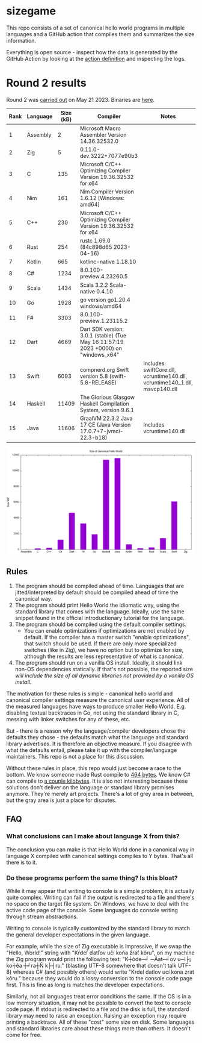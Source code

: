 # sizegame

This repo consists of a set of canonical hello world programs in multiple languages and a GitHub action that compiles them and summarizes the size information.

Everything is open source - inspect how the data is generated by the GitHub Action by looking at the [action definition](.github/workflows/ci.yml) and inspecting the logs.

# Round 2 results

Round 2 was [carried out](https://github.com/MichalStrehovsky/sizegame/actions/runs/5035954920) on May 21 2023. Binaries are [here](https://github.com/MichalStrehovsky/sizegame/releases/tag/round-002).

Rank | Language | Size (kB) | Compiler | Notes
---- | -------- | ---- | -------- | -----
1 | Assembly | 2 | Microsoft Macro Assembler Version 14.36.32532.0 |  
2 | Zig | 5 | 0.11.0-dev.3222+7077e90b3 |  
3 | C | 135 | Microsoft C/C++ Optimizing Compiler Version 19.36.32532 for x64 |  
4 | Nim | 161 | Nim Compiler Version 1.6.12 [Windows: amd64] |  
5 | C++ | 230 | Microsoft C/C++ Optimizing Compiler Version 19.36.32532 for x64 |  
6 | Rust | 254 | rustc 1.69.0 (84c898d65 2023-04-16) |  
7 | Kotlin | 665 | kotlinc-native 1.18.10 |  
8 | C# | 1234 | 8.0.100-preview.4.23260.5 |  
9 | Scala | 1434 | Scala 3.2.2 Scala-native 0.4.10 |  
10 | Go | 1928 | go version go1.20.4 windows/amd64 |  
11 | F# | 3303 | 8.0.100-preview.1.23115.2 |  
12 | Dart | 4669 | Dart SDK version: 3.0.1 (stable) (Tue May 16 11:57:19 2023 +0000) on "windows_x64" |  
13 | Swift | 6093 | compnerd.org Swift version 5.8 (swift-5.8-RELEASE) | Includes: swiftCore.dll, vcruntime140.dll, vcruntime140_1.dll, msvcp140.dll 
14 | Haskell | 11409 | The Glorious Glasgow Haskell Compilation System, version 9.6.1 |  
15 | Java | 11606 | GraalVM 22.3.2 Java 17 CE (Java Version 17.0.7+7-jvmci-22.3-b18) | Includes vcruntime140.dll 

![The above table presented as a bar chart](report.png)

## Rules

1. The program should be compiled ahead of time. Languages that are jitted/interpreted by default should be compiled ahead of time the canonical way.
2. The program should print Hello World the idiomatic way, using the standard library that comes with the language. Ideally, use the same snippet found in the official introductionary tutorial for the language.
3. The program should be compiled using the default compiler settings.
   * You can enable optimizations if optimizations are not enabled by default. If the compiler has a master switch "enable optimizations", that switch should be used. If there are only more specialized switches (like in Zig), we have no option but to optimize for size, although the results are less representative of what is canonical.
4. The program should run on a vanilla OS install. Ideally, it should link non-OS dependencies statically. If that's not possible, the reported size _will include the size of all dynamic libraries not provided by a vanilla OS install_.

The motivation for these rules is simple - canonical hello world and canonical compiler settings measure the canonical user experience. All of the measured languages have ways to produce smaller Hello World. E.g. disabling textual backtraces in Go, not using the standard library in C, messing with linker switches for any of these, etc.

But - there is a reason why the language/compiler developers chose the defaults they chose - the defaults match what the language and standard library advertises. It is therefore an objective measure. If you disagree with what the defaults entail, please take it up with the compiler/language maintainers. This repo is not a place for this discussion.

Without these rules in place, this repo would just become a race to the bottom. We know someone made Rust compile to [464 bytes](https://github.com/mcountryman/min-sized-rust-windows). We know C# can compile to [a couple kilobytes](https://github.com/MichalStrehovsky/zerosharp). It is also not interesting because these solutions don't deliver on the language or standard library promises anymore. They're merely art projects. There's a lot of grey area in between, but the gray area is just a place for disputes.

## FAQ

### What conclusions can I make about language X from this?

The conclusion you can make is that Hello World done in a canonical way in language X compiled with canonical settings compiles to Y bytes. That's all there is to it.

### Do these programs perform the same thing? Is this bloat?

While it may appear that writing to console is a simple problem, it is actually quite complex. Writing can fail if the output is redirected to a file and there's no space on the target file system. On Windows, we have to deal with the active code page of the console. Some languages do console writing through stream abstractions. 

Writing to console is typically customized by the standard library to match the general developer expectations in the given language.

For example, while the size of Zig executable is impressive, if we swap the "Hello, World!" string with "Kŕdeľ ďatľov učí koňa žrať kôru", on my machine the Zig program would print the following text: "K┼òde─╛ ─Åat─╛ov u─ì├¡ ko┼êa ┼╛ra┼Ñ k├┤ru." (blasting UTF-8 somewhere that doesn't talk UTF-8) whereas C# (and possibly others) would write "Krdel datlov ucí kona zrat kôru." because they would do a lossy conversion to the console code page first. This is fine as long is matches the developer expectations.

Similarly, not all languages treat error conditions the same. If the OS is in a low memory situation, it may not be possible to convert the text to console code page. If stdout is redirected to a file and the disk is full, the standard library may need to raise an exception. Raising an exception may require printing a backtrace. All of these "cost" some size on disk. Some languages and standard libraries care about these things more than others. It doesn't come for free.
